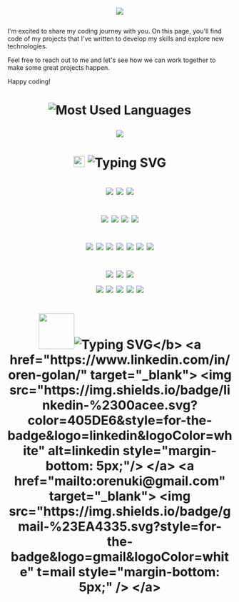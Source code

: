 
<h1 align = "center">
  
  [comment]: <> (Hello)
  <img src="https://readme-typing-svg.demolab.com?font=Fira+Code&duration=1000&center=true&multiline=true&repeat=False&width=450&height=60&lines=Hi%2C+I'm+Oren!;I'm+a+software+developer 👋🏻 👨🏻‍💻‍💻">
  
</h1>

<div>
  <p>I'm excited to share my coding journey with you. On this page, you'll find code of my projects that I've written to develop my skills and explore new technologies.</p>
  <p>Feel free to reach out to me and let's see how we can work together to make some great projects happen.</p>
  <p>Happy coding!</p>


<h1 align = "center">
  
  ![Most Used Languages](https://github-readme-stats.vercel.app/api/top-langs/?username=OrenGolanProjects&theme=darcula&hide_border=true&background=FFFFFF00&hide=jupyter%20notebook)
  
  <img src="https://img.shields.io/badge/dynamic/json?logo=github&label=GitHub%20Stars&style=for-the-badge&query=%24.stars&url=https://api.github-star-counter.workers.dev/user/OrenGolanProjects" >
</h1>

</div>

<h1 align = "center">

<!-- more skills -->
<img src="https://media2.giphy.com/media/QssGEmpkyEOhBCb7e1/giphy.gif?cid=ecf05e47a0n3gi1bfqntqmob8g9aid1oyj2wr3ds3mg700bl&rid=giphy.gif" width ="25"><b> ![Typing SVG](https://readme-typing-svg.demolab.com?font=Fira+Code&duration=1000&pause=1000&center=true&multiline=true&width=200&height=35&lines=More+skills)</b>

  ![](https://img.shields.io/badge/Java-orange?style=for-the-badge&logo=java&logoColor=white)
  ![](https://img.shields.io/badge/Boot_spring-green?style=for-the-badge&logo=spring&logoColor=white)
  ![](https://img.shields.io/badge/MAVEN-red?style=for-the-badge&logo=apachemaven&logoColor=white)
  
  ![](https://img.shields.io/badge/MongoDB-green?style=for-the-badge&logo=mongodb&logoColor=white)
  ![](https://img.shields.io/badge/Redis-red?style=for-the-badge&logo=redis&logoColor=white)
  ![](https://img.shields.io/badge/MySQL-blue?style=for-the-badge&logo=mysql&logoColor=white)
  ![](https://img.shields.io/badge/PostgreSQL-orange?style=for-the-badge&logo=postgresql&logoColor=white)

  ![](https://img.shields.io/badge/GitHub-black?style=for-the-badge&logo=github&logoColor=white)
  ![](https://img.shields.io/badge/Docker-blue?style=for-the-badge&logo=docker&logoColor=white)
  ![](https://img.shields.io/badge/Swagger-teal?style=for-the-badge&logo=swagger&logoColor=white)
  ![](https://img.shields.io/badge/JWT-green?style=for-the-badge&logo=jsonwebtokens&logoColor=white)
  ![](https://img.shields.io/badge/Heroku-purple?style=for-the-badge&logo=heroku&logoColor=white)
  ![](https://img.shields.io/badge/Bucket4j-yellow?style=for-the-badge)
  ![](https://img.shields.io/badge/Jira-blue?style=for-the-badge&logo=jira&logoColor=white)

  ![](https://img.shields.io/badge/Python-blue?style=for-the-badge&logo=python&logoColor=white)
  ![](https://img.shields.io/badge/Django-green?style=for-the-badge&logo=django&logoColor=white)
  ![](https://img.shields.io/badge/Flask-black?style=for-the-badge&logo=flask&logoColor=white)  
  ![](https://img.shields.io/badge/NODE.JS-green?style=for-the-badge&logo=node.js&logoColor=white)
  ![](https://img.shields.io/badge/JavaScript-yellow?style=for-the-badge&logo=javascript&logoColor=white)
  ![](https://img.shields.io/badge/HTML-red?style=for-the-badge&logo=html5&logoColor=white)
  ![](https://img.shields.io/badge/CSS-blue?style=for-the-badge&logo=css3&logoColor=white)
  ![](https://img.shields.io/badge/Bootstrap-purple?style=for-the-badge&logo=bootstrap&logoColor=white)
  
</h1>  

<h1 align = "center">
  
  <img src="https://thumbs.gfycat.com/HeftyGreenAidi-max-1mb.gif" width ="80"><b>![Typing SVG](https://readme-typing-svg.demolab.com?font=Fira+Code&duration=1000&pause=1000&center=true&multiline=true&width=170&height=35&lines=Let's+talk!)</b>
  <a href="https://www.linkedin.com/in/oren-golan/" target="_blank">
  <img src="https://img.shields.io/badge/linkedin-%2300acee.svg?color=405DE6&style=for-the-badge&logo=linkedin&logoColor=white" alt=linkedin style="margin-bottom: 5px;"/>
  </a>
  <a href="mailto:orenuki@gmail.com" target="_blank">
  <img src="https://img.shields.io/badge/gmail-%23EA4335.svg?style=for-the-badge&logo=gmail&logoColor=white" t=mail style="margin-bottom: 5px;" />
  </a>
  
</h1>  
